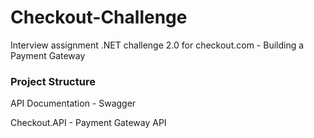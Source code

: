 # Checkout-Challenge
Interview assignment .NET challenge 2.0 for checkout.com - Building a Payment Gateway 

### Project Structure

API Documentation - Swagger 

Checkout.API - Payment Gateway API 
